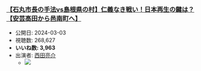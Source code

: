 ### [【石丸市長の手法vs島根県の村】仁義なき戦い！日本再生の鍵は？【安芸高田から邑南町へ】](https://www.youtube.com/watch?v=SlOz2_X8pr4)
-   公開日: 2024-03-03
-   視聴数: 268,627
-   **いいね数: 3,963**
-   出演者: [西田亮介](/rehacq_fan/people/西田亮介 "wikilink")
    - [![](https://img.youtube.com/vi/SlOz2_X8pr4/hqdefault.jpg)](https://www.youtube.com/watch?v=SlOz2_X8pr4)
